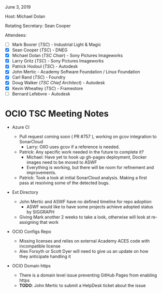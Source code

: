 June 3, 2019

Host: Michael Dolan

Rotating Secretary: Sean Cooper

Attendees:
  * [ ] Mark Boorer (_TSC_) - Industrial Light & Magic
  * [X] Sean Cooper (_TSC_) - DNEG
  * [X] Michael Dolan (_TSC Chair_) - Sony Pictures Imageworks
  * [X] Larry Gritz (_TSC_) - Sony Pictures Imageworks
  * [X] Patrick Hodoul (_TSC_) - Autodesk
  * [X] John Mertic - Academy Software Foundation / Linux Foundation
  * [X] Carl Rand (_TSC_) - Foundry
  * [X] Doug Walker (_TSC Chief Architect_) - Autodesk
  * [X] Kevin Wheatley (_TSC_) - Framestore
  * [ ] Bernard Lefebvre - Autodesk

# **OCIO TSC Meeting Notes**
* Azure CI
   - Pull request coming soon ( PR #757 ), working on gcov integration to SonarCloud
     - Larry: OIIO uses gcov if a reference is needed.
   - Patrick: Any specific work needed in the future to complete it?
     - Michael: Have yet to hook up gh-pages deployment, Docker images need to be moved to ASWF
     - Everything is working, but there will be room for refinement and improvements.
   - Patrick: Took a look at initial SonarCloud analysis. Making a first pass at resolving some of the detected bugs.

* Ext Directory
  - John Mertic and ASWF have no defined timeline for repo adoption
    - ASWF would like to have some projects achieve adopted status by SIGGRAPH
  - Giving Mark another 2 weeks to take a look, otherwise will look at re-assigning that work

* OCIO Configs Repo
  - Missing licenses and relies on external Academy ACES code with incompatible license
  - Alex Forsyth or Scott Dyer will need to give us an update on how they anticipate handling it
  
* OCIO Domain https
  - There is a domain level issue preventing GitHub Pages from enabling https
  - **TODO**: John Mertic to submit a HelpDesk ticket about the issue
